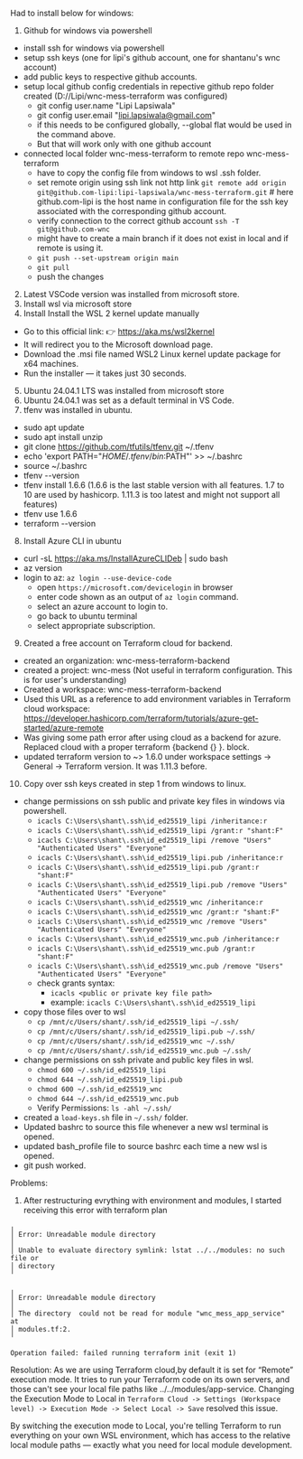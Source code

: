 

Had to install below for windows:

1. Github for windows via powershell
  - install ssh for windows via powershell
  - setup ssh keys (one for lipi's github account, one for shantanu's wnc account)
  - add public keys to respective github accounts.
  - setup local github config credentials in repective github repo folder created (D://Lipi/wnc-mess-terraform was configured)
    - git config user.name "Lipi Lapsiwala"
    - git config user.email "lipi.lapsiwala@gmail.com"
    - if this needs to be configured globally, --global flat would be used in the command above. 
    - But that will work only with one github account
  - connected local folder wnc-mess-terraform to remote repo wnc-mess-terraform
    - have to copy the config file from windows to wsl .ssh folder. 
    - set remote origin using ssh link not http link `git remote add origin git@github.com-lipi:lipi-lapsiwala/wnc-mess-terraform.git` # here github.com-lipi is the host name in configuration file for the ssh key associated with the corresponding github account.
    - verify connection to the correct github account `ssh -T git@github.com-wnc`
    - might have to create a main branch if it does not exist in local and if remote is using it. 
    - `git push --set-upstream origin main`
    - `git pull`
    - push the changes
2. Latest VSCode version was installed from microsoft store.
3. Install wsl via microsoft store
4. Install Install the WSL 2 kernel update manually
  - Go to this official link: 👉 https://aka.ms/wsl2kernel
  - It will redirect you to the Microsoft download page.
  - Download the .msi file named WSL2 Linux kernel update package for x64 machines.
  - Run the installer — it takes just 30 seconds.
5. Ubuntu 24.04.1 LTS was installed from microsoft store
6. Ubuntu 24.04.1 was set as a default terminal in VS Code.
7. tfenv was installed in ubuntu.
  - sudo apt update
  - sudo apt install unzip
  - git clone https://github.com/tfutils/tfenv.git ~/.tfenv
  - echo 'export PATH="$HOME/.tfenv/bin:$PATH"' >> ~/.bashrc
  - source ~/.bashrc
  - tfenv --version
  - tfenv install 1.6.6 (1.6.6 is the last stable version with all features. 1.7 to 10 are used by hashicorp. 1.11.3 is too latest and might not support all features)
  - tfenv use 1.6.6
  - terraform --version
8. Install Azure CLI in ubuntu
  - curl -sL https://aka.ms/InstallAzureCLIDeb | sudo bash
  - az version
  - login to az: `az login --use-device-code`
    - open `https://microsoft.com/devicelogin` in browser
    - enter code shown as an output of `az login` command.
    - select an azure account to login to.
    - go back to ubuntu terminal
    - select appropriate subscription.
9. Created a free account on Terraform cloud for backend. 
  - created an organization: wnc-mess-terraform-backend
  - created a project: wnc-mess (Not useful in terraform configuration. This is for user's understanding)
  - Created a workspace: wnc-mess-terraform-backend
  - Used this URL as a reference to add environment variables in Terraform cloud workspace: https://developer.hashicorp.com/terraform/tutorials/azure-get-started/azure-remote
  - Was giving some path error after using cloud as a backend for azure. Replaced cloud with a proper terraform {backend {} }. block.
  - updated terraform version to ~> 1.6.0 under workspace settings -> General -> Terraform version. It was 1.11.3 before. 
10. Copy over ssh keys created in step 1 from windows to linux. 
  - change permissions on ssh public and private key files in windows via powershell.
    - `icacls C:\Users\shant\.ssh\id_ed25519_lipi /inheritance:r`
    - `icacls C:\Users\shant\.ssh\id_ed25519_lipi /grant:r "shant:F"`
    - `icacls C:\Users\shant\.ssh\id_ed25519_lipi /remove "Users" "Authenticated Users" "Everyone"`
    - `icacls C:\Users\shant\.ssh\id_ed25519_lipi.pub /inheritance:r`
    - `icacls C:\Users\shant\.ssh\id_ed25519_lipi.pub /grant:r "shant:F"`
    - `icacls C:\Users\shant\.ssh\id_ed25519_lipi.pub /remove "Users" "Authenticated Users" "Everyone"`
    - `icacls C:\Users\shant\.ssh\id_ed25519_wnc /inheritance:r`
    - `icacls C:\Users\shant\.ssh\id_ed25519_wnc /grant:r "shant:F"`
    - `icacls C:\Users\shant\.ssh\id_ed25519_wnc /remove "Users" "Authenticated Users" "Everyone"`
    - `icacls C:\Users\shant\.ssh\id_ed25519_wnc.pub /inheritance:r`
    - `icacls C:\Users\shant\.ssh\id_ed25519_wnc.pub /grant:r "shant:F"`
    - `icacls C:\Users\shant\.ssh\id_ed25519_wnc.pub /remove "Users" "Authenticated Users" "Everyone"`
    - check grants syntax: 
      - `icacls <public or private key file path>`
      - example: `icacls C:\Users\shant\.ssh\id_ed25519_lipi`
  - copy those files over to wsl
    - `cp /mnt/c/Users/shant/.ssh/id_ed25519_lipi ~/.ssh/`
    - `cp /mnt/c/Users/shant/.ssh/id_ed25519_lipi.pub ~/.ssh/`
    - `cp /mnt/c/Users/shant/.ssh/id_ed25519_wnc ~/.ssh/`
    - `cp /mnt/c/Users/shant/.ssh/id_ed25519_wnc.pub ~/.ssh/`
  - change permissions on ssh private and public key files in wsl.
    - `chmod 600 ~/.ssh/id_ed25519_lipi`
    - `chmod 644 ~/.ssh/id_ed25519_lipi.pub`
    - `chmod 600 ~/.ssh/id_ed25519_wnc`
    - `chmod 644 ~/.ssh/id_ed25519_wnc.pub `
    - Verify Permissions: `ls -ahl ~/.ssh/`  
  - created a `load-keys.sh` file in `~/.ssh/` folder.
  - Updated bashrc to source this file whenever a new wsl terminal is opened.
  - updated bash_profile file to source bashrc each time a new wsl is opened. 
  - git push worked.

Problems:

1. After restructuring evrything with environment and modules, I started receiving this error with terraform plan 
```
╷
│ Error: Unreadable module directory
│
│ Unable to evaluate directory symlink: lstat ../../modules: no such file or
│ directory
╵

╷
│ Error: Unreadable module directory
│
│ The directory  could not be read for module "wnc_mess_app_service" at
│ modules.tf:2.
╵

Operation failed: failed running terraform init (exit 1)
```
Resolution: As we are using Terraform cloud,by default it is set for “Remote” execution mode. It tries to run your Terraform code on its own servers, and those can't see your local file paths like ../../modules/app-service. Changing the Execution Mode to Local in `Terraform Cloud -> Settings (Workspace level) -> Execution Mode -> Select Local -> Save` resolved this issue.

By switching the execution mode to Local, you're telling Terraform to run everything on your own WSL environment, which has access to the relative local module paths — exactly what you need for local module development. 



